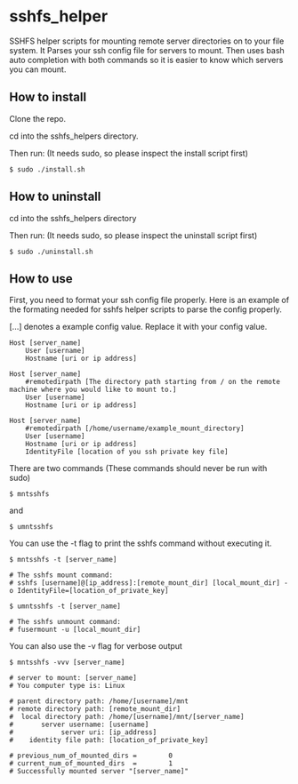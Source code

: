 # sshfs_helper

SSHFS helper scripts for mounting remote server directories on to your file system. It 
Parses your ssh config file for servers to mount. Then uses bash auto completion with 
both commands so it is easier to know which servers you can mount.

## How to install
Clone the repo.

cd into the sshfs_helpers directory.

Then run: (It needs sudo, so please inspect the install script first)
```
$ sudo ./install.sh 
```

## How to uninstall
cd into the sshfs_helpers directory

Then run: (It needs sudo, so please inspect the uninstall script first)
```
$ sudo ./uninstall.sh
```

## How to use
First, you need to format your ssh config file properly.
Here is an example of the formating needed for sshfs helper scripts to parse the config properly.

[...] denotes a example config value. Replace it with your config value. 

```
Host [server_name]
    User [username]
    Hostname [uri or ip address]

Host [server_name]
    #remotedirpath [The directory path starting from / on the remote machine where you would like to mount to.]
    User [username]
    Hostname [uri or ip address]

Host [server_name]
    #remotedirpath [/home/username/example_mount_directory]
    User [username]
    Hostname [uri or ip address]
    IdentityFile [location of you ssh private key file]

```

There are two commands (These commands should never be run with sudo)
```
$ mntsshfs
```
and
```
$ umntsshfs
```

You can use the -t flag to print the sshfs command without executing it.
```
$ mntsshfs -t [server_name]

# The sshfs mount command:
# sshfs [username]@[ip_address]:[remote_mount_dir] [local_mount_dir] -o IdentityFile=[location_of_private_key]

```

```
$ umntsshfs -t [server_name]

# The sshfs unmount command:
# fusermount -u [local_mount_dir]

```

You can also use the -v flag for verbose output
```
$ mntsshfs -vvv [server_name]

# server to mount: [server_name]
# You computer type is: Linux

# parent directory path: /home/[username]/mnt
# remote directory path: [remote_mount_dir]
#  local directory path: /home/[username]/mnt/[server_name]
#       server username: [username]
#            server uri: [ip_address]
#    identity file path: [location_of_private_key]

# previous_num_of_mounted_dirs =        0
# current_num_of_mounted_dirs  =        1
# Successfully mounted server "[server_name]"
```

